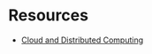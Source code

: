 # Resources
- [Cloud and Distributed Computing](https://www.amazon.in/Cloud-Distributed-Computing-Algorithms-Systems/dp/8126520272)